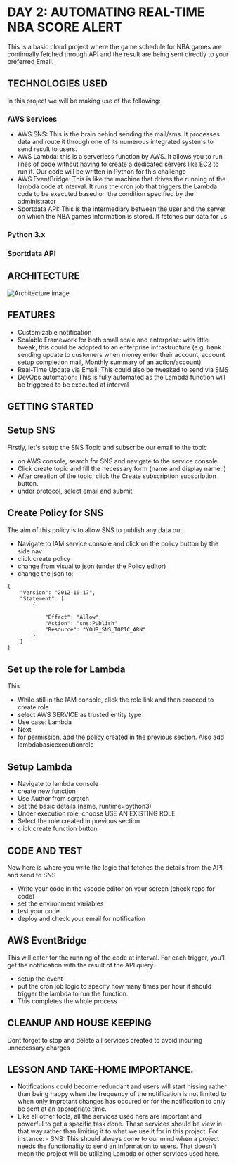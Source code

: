 # DAY 2: AUTOMATING REAL-TIME NBA SCORE ALERT

This is a basic cloud project where the game schedule for NBA games are continually fetched through API and the result are being sent directly to your preferred Email.

## TECHNOLOGIES USED

In this project we will be making use of the following:

### AWS Services

- AWS SNS: This is the brain behind sending the mail/sms. It processes data and route it through one of its numerous integrated systems to send result to users.
- AWS Lambda: this is a serverless function by AWS. It allows you to run lines of code without having to create a dedicated servers like EC2 to run it. Our code will be written in Python for this challenge
- AWS EventBridge: This is like the machine that drives the running of the lambda code at interval. It runs the cron job that triggers the Lambda code to be executed based on the condition specified by the administrator
- Sportdata API: This is the intermediary between the user and the server on which the NBA games information is stored. It fetches our data for us

### Python 3.x

### Sportdata API

## ARCHITECTURE

![Architecture image](day2-1.png)

## FEATURES

- Customizable notification
- Scalable Framework for both small scale and enterprise: with little tweak, this could be adopted to an enterprise infrastructure (e.g. bank sending update to customers when money enter their account, account setup completion mail, Monthly summary of an action/account)
- Real-Time Update via Email: This could also be tweaked to send via SMS
- DevOps automation: This is fully automated as the Lambda function will be triggered to be executed at interval

## GETTING STARTED

## Setup SNS

Firstly, let's setup the SNS Topic and subscribe our email to the topic

- on AWS console, search for SNS and navigate to the service console
- Click create topic and fill the necessary form (name and display name, )
- After creation of the topic, click the Create subscription subscription button.
- under protocol, select email and submit

## Create Policy for SNS
The aim of this policy is to allow SNS to publish any data out. 
- Navigate to IAM service console and click on the policy button by the side nav
- click create policy
- change from visual to json (under the Policy editor)
- change the json to:

```
{
	"Version": "2012-10-17",
	"Statement": [
		{

			"Effect": "Allow",
			"Action": "sns:Publish"
			"Resource": "YOUR_SNS_TOPIC_ARN"
		}
	]
}

```

## Set up the role for Lambda
This 
- While still in the IAM console, click the role link and then proceed to create role
- select AWS SERVICE as trusted entity type
- Use case: Lambda
- Next
- for permission, add the policy created in the previous section. Also add lambdabasicexecutionrole

## Setup Lambda

- Navigate to lambda console
- create new function
- Use Author from scratch
- set the basic details (name, runtime=python3)
- Under execution role, choose USE AN EXISTING ROLE
- Select the role created in previous section
- click create function button

## CODE AND TEST

Now here is where you write the logic that fetches the details from the API and send to SNS

- Write your code in the vscode editor on your screen (check repo for code)
- set the environment variables
- test your code
- deploy and check your email for notification

## AWS EventBridge

This will cater for the running of the code at interval. For each trigger, you'll get the notification with the result of the API query.

- setup the event
- put the cron job logic to specify how many times per hour it should trigger the lambda to run the function.
- This completes the whole process

## CLEANUP AND HOUSE KEEPING

Dont forget to stop and delete all services created to avoid incuring unnecessary charges

## LESSON AND TAKE-HOME IMPORTANCE.

- Notifications could become redundant and users will start hissing rather than being happy when the frequency of the notification is not limited to when only improtant changes has occured or for the notification to only be sent at an appropriate time.
- Like all other tools, all the services used here are important and powerful to get a specific task done. These services should be view in that way rather than limiting it to what we use it for in this project.
  For instance: - SNS: This should always come to our mind when a project needs the functionality to send an information to users. That doesn't mean the project will be utilizing Lambda or other services used here.

